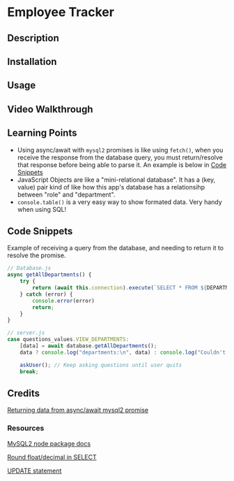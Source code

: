 # Employee Tracker

## Description


## Installation


## Usage


## Video Walkthrough


## Learning Points

* Using async/await with `mysql2` promises is like using `fetch()`, when you receive the response from the database query, you must return/resolve that response before being able to parse it. An example is below in [Code Snippets](#code-snippets)
* JavaScript Objects are like a "mini-relational database". It has a (key, value) pair kind of like how this app's database has a relationsihp between "role" and "department".
* `console.table()` is a very easy way to show formated data. Very handy when using SQL!

## Code Snippets

Example of receiving a query from the database, and needing to return it to resolve the promise.
```js
// Database.js
async getAllDepartments() {
    try {
        return (await this.connection).execute(`SELECT * FROM ${DEPARTMENT}`);
    } catch (error) {
        console.error(error)
        return;
    }
}

// server.js
case questions_values.VIEW_DEPARTMENTS:
    [data] = await database.getAllDepartments();
    data ? console.log("departments:\n", data) : console.log("Couldn't read from department table");

    askUser(); // Keep asking questions until user quits
    break;
```

## Credits

[Returning data from async/await mysql2 promise](https://www.reddit.com/r/node/comments/l50xvc/help_with_mysql2_promises_and_asyncawait/gkrxy9t/?utm_source=share&utm_medium=web3x&utm_name=web3xcss&utm_term=1&utm_content=share_button)

### Resources

[MySQL2 node package docs](https://www.npmjs.com/package/mysql2)

[Round float/decimal in SELECT](https://www.w3schools.com/sql/func_mysql_round.asp)

[UPDATE statement](https://www.w3schools.com/sql/sql_update.asp)